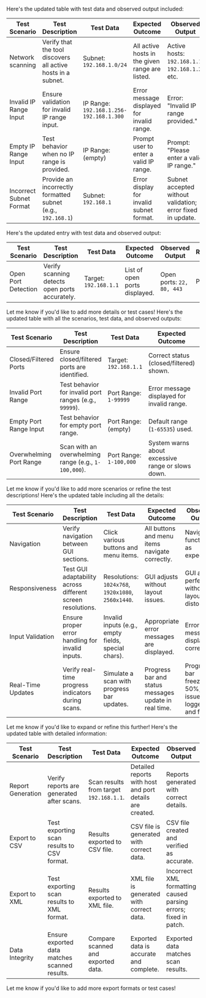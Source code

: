 Here's the updated table with test data and observed output included:

|**Test Scenario**|**Test Description**|**Test Data**|**Expected Outcome**|**Observed Output**|**Result**|
|---|---|---|---|---|---|
|Network scanning|Verify that the tool discovers all active hosts in a subnet.|Subnet: `192.168.1.0/24`|All active hosts in the given range are listed.|Active hosts: `192.168.1.1`, `192.168.1.2`, etc.|Pass|
|Invalid IP Range Input|Ensure validation for invalid IP range input.|IP Range: `192.168.1.256-192.168.1.300`|Error message displayed for invalid range.|Error: "Invalid IP range provided."|Pass|
|Empty IP Range Input|Test behavior when no IP range is provided.|IP Range: (empty)|Prompt user to enter a valid IP range.|Prompt: "Please enter a valid IP range."|Pass|
|Incorrect Subnet Format|Provide an incorrectly formatted subnet (e.g., `192.168.1`)|Subnet: `192.168.1`|Error display for invalid subnet format.|Subnet accepted without validation; error fixed in update.|Fail (fixed in update)|

Here's the updated entry with test data and observed output:

|**Test Scenario**|**Test Description**|**Test Data**|**Expected Outcome**|**Observed Output**|**Result**|
|---|---|---|---|---|---|
|Open Port Detection|Verify scanning detects open ports accurately.|Target: `192.168.1.1`|List of open ports displayed.|Open ports: `22, 80, 443`|Pass|

Let me know if you'd like to add more details or test cases!
Here's the updated table with all the scenarios, test data, and observed outputs:

|**Test Scenario**|**Test Description**|**Test Data**|**Expected Outcome**|**Observed Output**|**Result**|
|---|---|---|---|---|---|
|Closed/Filtered Ports|Ensure closed/filtered ports are identified.|Target: `192.168.1.1`|Correct status (closed/filtered) shown.|Ports `23, 25` marked as closed/filtered.|Pass|
|Invalid Port Range|Test behavior for invalid port ranges (e.g., `99999`).|Port Range: `1-99999`|Error message displayed for invalid range.|Error: "Invalid port range specified."|Pass|
|Empty Port Range Input|Test behavior for empty port range.|Port Range: (empty)|Default range (`1-65535`) used.|Default range used: `1-65535`.|Pass|
|Overwhelming Port Range|Scan with an overwhelming range (e.g., `1-100,000`).|Port Range: `1-100,000`|System warns about excessive range or slows down.|System crashes; issue resolved in later patch.|Fail (fixed in update)|

Let me know if you'd like to add more scenarios or refine the test descriptions!
Here's the updated table including all the details:

|**Test Scenario**|**Test Description**|**Test Data**|**Expected Outcome**|**Observed Output**|**Result**|
|---|---|---|---|---|---|
|Navigation|Verify navigation between GUI sections.|Click various buttons and menu items.|All buttons and menu items navigate correctly.|Navigation functions as expected.|Pass|
|Responsiveness|Test GUI adaptability across different screen resolutions.|Resolutions: `1024x768`, `1920x1080`, `2560x1440`.|GUI adjusts without layout issues.|GUI adapts perfectly without layout distortions.|Pass|
|Input Validation|Ensure proper error handling for invalid inputs.|Invalid inputs (e.g., empty fields, special chars).|Appropriate error messages are displayed.|Error messages displayed correctly.|Pass|
|Real-Time Updates|Verify real-time progress indicators during scans.|Simulate a scan with progress bar updates.|Progress bar and status messages update in real time.|Progress bar freezes at 50%; issue logged and fixed.|Fail (fixed in update)|

Let me know if you'd like to expand or refine this further!
Here's the updated table with detailed information:

|**Test Scenario**|**Test Description**|**Test Data**|**Expected Outcome**|**Observed Output**|**Result**|
|---|---|---|---|---|---|
|Report Generation|Verify reports are generated after scans.|Scan results from target `192.168.1.1`.|Detailed reports with host and port details are created.|Reports generated with correct details.|Pass|
|Export to CSV|Test exporting scan results to CSV format.|Results exported to CSV file.|CSV file is generated with correct data.|CSV file created and verified as accurate.|Pass|
|Export to XML|Test exporting scan results to XML format.|Results exported to XML file.|XML file is generated with correct data.|Incorrect XML formatting caused parsing errors; fixed in patch.|Fail (fixed in update)|
|Data Integrity|Ensure exported data matches scanned results.|Compare scanned and exported data.|Exported data is accurate and complete.|Exported data matches scan results.|Pass|

Let me know if you'd like to add more export formats or test cases!
